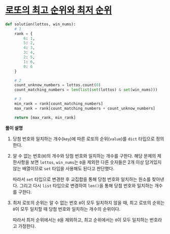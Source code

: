 # [로또의 최고 순위와 최저 순위](https://programmers.co.kr/learn/courses/30/lessons/77484)

```python
def solution(lottos, win_nums):
    # 1
    rank = {
        6: 1,
        5: 2,
        4: 3,
        3: 4,
        2: 5,
        1: 6,
        0: 6
    }

    # 2
    count_unknow_numbers = lottos.count(0)
    count_matching_numbers = len(list(set(lottos) & set(win_nums)))

    # 3
    min_rank = rank[count_matching_numbers]
    max_rank = rank[count_matching_numbers + count_unknow_numbers]

    return [max_rank, min_rank]
```

**풀이 설명**

1. 당첨 번호와 일치하는 개수(`key`)에 따른 로또의 순위(`value`)를 `dict` 타입으로 정의한다.

2. 알 수 없는 번호(`0`)의 개수와 당첨 번호와 일치하는 개수를 구한다. 해당 문제의 제한사항을 보면 `lottos`, `win_nums`는 `0`을 제외한 다른 숫자들은 2개 이상 담겨있지 않는 배열이므로 `set` 타입을 사용해도 된다고 판단했다.

   따라서 `set` 타입으로 변경한 후 교집합을 통해 당첨 번호와 일치하는 원소를 찾아낸다. 그리고 다시 `list` 타입으로 변경하여 `len()`을 통해 당첨 번호와 일치하는 개수를 구한다.

3. 최저 로또의 순위는 알 수 없는 번호 `0`이 모두 일치하지 않을 때, 최고 로또의 순위는 `0`이 모두 일치할 때 당첨 번호와 일치하는 개수의 순위이다.

   따라서 최저 순위에서는 `0`을 제외하고, 최고 순위에서는 `0`이 모두 일치하는 번호라고 가정한다.
